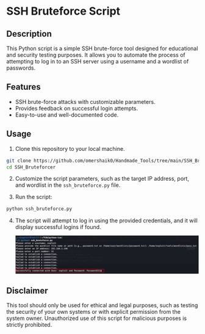 # SSH Bruteforce Script

## Description
This Python script is a simple SSH brute-force tool designed for educational and security testing purposes. It allows you to automate the process of attempting to log in to an SSH server using a username and a wordlist of passwords.

## Features
- SSH brute-force attacks with customizable parameters.
- Provides feedback on successful login attempts.
- Easy-to-use and well-documented code.

## Usage
1. Clone this repository to your local machine.

```bash
git clone https://github.com/omershaik0/Handmade_Tools/tree/main/SSH_Bruteforcer
cd SSH_Bruteforcer
```

2. Customize the script parameters, such as the target IP address, port, and wordlist in the `ssh_bruteforce.py` file.

3. Run the script:

```bash
python ssh_bruteforce.py
```

4. The script will attempt to log in using the provided credentials, and it will display successful logins if found.

   ![Script Execution](https://github.com/omershaik0/Handmade_Tools/blob/main/SSH_Bruteforcer/execution.png)

## Disclaimer
This tool should only be used for ethical and legal purposes, such as testing the security of your own systems or with explicit permission from the system owner. Unauthorized use of this script for malicious purposes is strictly prohibited.
